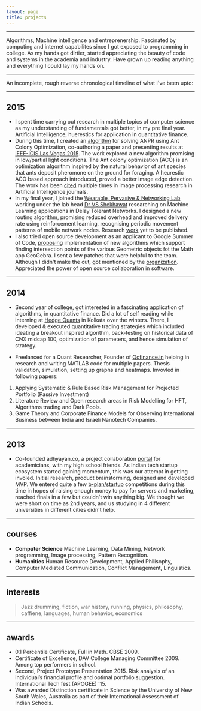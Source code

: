 ```yaml
---
layout: page
title: projects
---
```


-----

Algorithms, Machine intelligence and entreprenership. Fascinated by computing and internet capabilites since I got exposed to programming in college. As my hands got dirtier, started appreciating the beauty of code and systems in the academia and industry. Have grown up reading anything and everything I could lay my hands on.

-----

An incomplete, rough reverse chronological timeline
of what I've been upto:

-----


## 2015
* I spent time carrying out research in multiple topics of computer science as my understanding of fundamentals got better, in my pre final year. Artificial Intelligence, huerestics for application in quantitative finance.
* During this time, I created an [algorithm](https://ieeexplore.ieee.org/abstract/document/7166612/) for solving ANPR using Ant Colony Optimization, co-authoring a paper and presenting results at [IEEE-ICIS Las Vegas 2015](https://dblp.org/db/conf/ACISicis/ACISicis2015). The work explored a new algorithm promising in low/partial light conditions. The Ant colony optimization (ACO) is an optimization algorithm inspired by the natural behavior of ant species that ants deposit pheromone on the ground for foraging. A heurestic ACO based approach introduced, proved a better image edge detection. The work has been [cited](https://scholar.google.co.in/citations?user=rmm0zOgAAAAJ&hl=en&oi=ao) multiple times in image processing research in Artificial Intelligence journals.
* In my final year, I joined the [Wearable, Pervasive & Networking Lab](https://www.bits-pilani.ac.in/pilani/computerscience/WearablePervasiveNetworkingLaboratory) working under the lab head [Dr VS Shekhawat](https://www.bits-pilani.ac.in/pilani/vsshekhawat/profile) researching on Machine Learning applications in Delay Tolerant Networks. I designed a new routing algorithm, promising reduced overhead and improved delivery rate using reinforcement learning, recognising periodic movement patterns of mobile network nodes.
Research [work](https://www.slideshare.net/secret/13QncxCbCXJr0Y) yet to be published.
* I also tried open source development as an applicant to Google Summer of Code, [proposing](https://dragonpunch3.blogspot.com) implementation of new algorithms which support finding intersection points of the various Geometric objects fot the Math app GeoGebra. I sent a few patches that were helpful to the team. Although I didn't make the cut, got mentioned by the [organization](http://dev.geogebra.org/trac/wiki/Gsoc2015). Appreciated the power of open source collaboration in software.

-----

## 2014
* Second year of college, got interested in a fascinating application of algorithms, in quantitative finance. Did a lot of self reading while interning at [Hedge Quants](https://www.glassdoor.co.in/Overview/Working-at-Hedge-Quants-ltd-EI_IE1022637.11,27.htm) in Kolkata over the winters. There, I developed & executed quantitative trading strategies which included ideating a breakout inspired algorithm, back-testing on historical data of CNX midcap 100, optimization of parameters, and hence simulation of strategy. 

* Freelanced for a Quant Researcher, Founder of [Qcfinance.in](https://qcfinance.in) helping in research and writing MATLAB code for multiple papers. Thesis validation, 
simulation, setting up graphs and heatmaps. Invovled in following papers:

1. Applying Systematic & Rule Based Risk Management for Projected Portfolio (Passive Investment)
2. Literature Review and Open research areas in Risk Modelling for HFT, Algorithms trading and Dark Pools.
3. Game Theory and Corporate Finance Models for
Observing International Business between India and
Israeli Nanotech Companies.
 

-----

## 2013

* Co-founded adhyayan.co, a project collaboration [portal](https://www.slideshare.net/secret/8WEY8QBTFBJ58A) for academicians, with my high school friends. As Indian tech startup ecosystem started gaining momentum, this was our attempt in getting involed. Initial research, product brainstorming, designed and developed MVP. We entered quite a few [b-plan/startup](https://www.facebook.com/ecell.iitkgp/posts/shortlisted-entries-for-app-ideation-contest1-raviteja4145gmailcom-ges-id-49512-/10152575294578266/) competitions during this time in hopes of raising enough money to pay for servers and marketing, reached finals in a few but couldn't win anything big. We thought we were short on time as 2nd years, and us studying in 4 different universities in different cities didn't help.

-----

## courses
* **Computer Science** Machine Learning, Data Mining, Network programming, Image processing, Pattern Recognition.
* **Humanities** Human Resource Development, Applied Philisophy,
Computer Mediated Communication, Conflict Management, Linguistics.

-----
## interests

> Jazz drumming, fiction, war history, running, physics, philosophy, caffiene, languages, human behavior, economics

-----

## awards
* 0.1 Percentile Certificate, Full in Math. CBSE 2009.
* Certificate of Excellence, DAV College Managing Committee 2009. Among top performers in school. 
* Second, Project Prototype Presentation 2015. Risk analysis of an individual’s financial profile and optimal portfolio suggestion. International Tech fest (APOGEE) '15.
* Was awarded Distinction certificate in Science by the University of New South Wales, Australia as part of their
International Assessment of Indian Schools.
